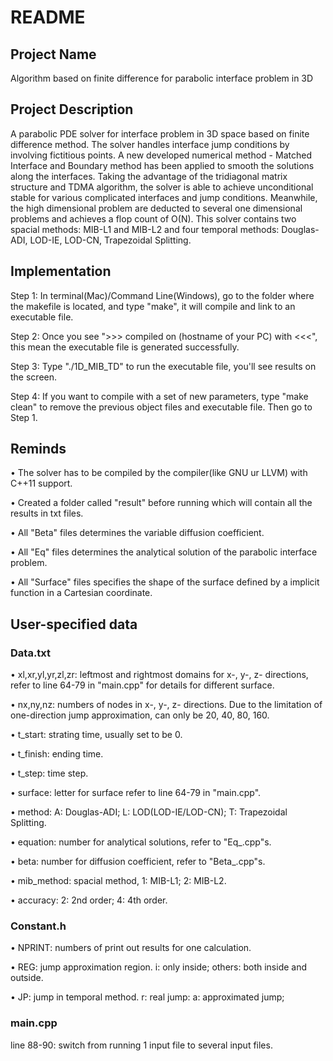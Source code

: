# README

## Project Name
Algorithm based on finite difference for parabolic interface problem in 3D

## Project Description
A parabolic PDE solver for interface problem in 3D space based on finite difference method. The solver handles interface jump conditions by involving fictitious points. A new developed numerical method - Matched Interface and Boundary method has been applied to smooth the solutions along the interfaces. Taking the advantage of the tridiagonal matrix structure and TDMA algorithm, the solver is able to achieve unconditional stable for various complicated interfaces and jump conditions. Meanwhile, the high dimensional problem are deducted to several one dimensional problems and achieves a flop count of O(N). This solver contains two spacial methods: MIB-L1 and MIB-L2 and four temporal methods: Douglas-ADI, LOD-IE, LOD-CN, Trapezoidal Splitting. 

## Implementation

Step 1: In terminal(Mac)/Command Line(Windows), go to the folder where the makefile is located, and type "make", it will compile and link to an executable file.

Step 2: Once you see ">>> compiled on (hostname of your PC) with  <<<", this mean the executable file is generated successfully.

Step 3: Type "./1D_MIB_TD" to run the executable file, you'll see results on the screen.

Step 4: If you want to compile with a set of new parameters, type "make clean" to remove the previous object files and executable file. Then go to Step 1.

## Reminds

• The solver has to be compiled by the compiler(like GNU ur LLVM) with C++11 support.

• Created a folder called "result" before running which will contain all the results in txt files.  

• All "Beta" files determines the variable diffusion coefficient.

• All "Eq" files determines the analytical solution of the parabolic interface problem.

• All "Surface" files specifies the shape of the surface defined by a implicit function in a Cartesian coordinate.

## User-specified data

### Data.txt

• xl,xr,yl,yr,zl,zr: leftmost and rightmost domains for x-, y-, z- directions, refer to line 64-79 in "main.cpp" for details for different surface.

• nx,ny,nz: numbers of nodes in x-, y-, z- directions. Due to the limitation of one-direction jump approximation, can only be 20, 40, 80, 160.

• t_start: strating time, usually set to be 0.

• t_finish: ending time.

• t_step: time step.

• surface: letter for surface refer to line 64-79 in "main.cpp".

• method: A: Douglas-ADI; L: LOD(LOD-IE/LOD-CN); T: Trapezoidal Splitting.

• equation: number for analytical solutions, refer to "Eq_<number>.cpp"s.

• beta: number for diffusion coefficient, refer to "Beta_<number>.cpp"s.

• mib_method: spacial method, 1: MIB-L1; 2: MIB-L2.

• accuracy: 2: 2nd order; 4: 4th order.

### Constant.h

• NPRINT: numbers of print out results for one calculation. 

• REG: jump approximation region. i: only inside; others: both inside and outside. 

• JP: jump in temporal method. r: real jump: a: approximated jump;  

### main.cpp
line 88-90: switch from running 1 input file to several input files. 
